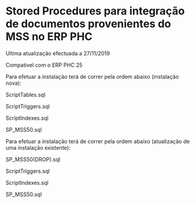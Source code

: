 # Stored Procedures para integração de documentos provenientes do MSS no ERP PHC

Ultima atualização efectuada a 27/11/2019

Compativel com o ERP PHC 25


Para efetuar a instalação terá de correr pela ordem abaixo (instalação nova):

ScriptTables.sql

ScriptTriggers.sql

ScriptIndexes.sql

SP_MSS50.sql


Para efetuar a instalação terá de correr pela ordem abaixo (atualização de uma instalação existente):

SP_MSS50(DROP).sql

ScriptTriggers.sql

ScriptIndexes.sql

SP_MSS50.sql
